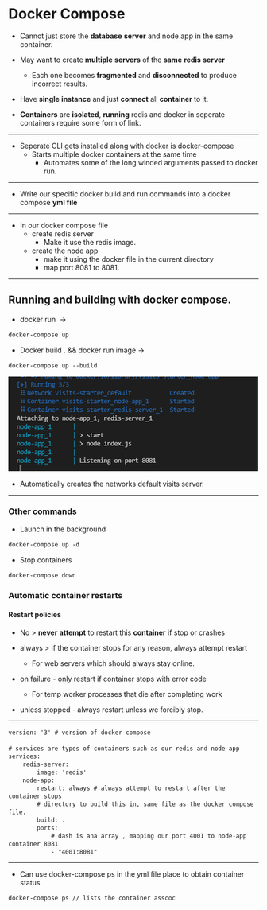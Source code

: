 # Docker Compose

- Cannot just store the **database** **server** and node app in the same container.

- May want to create **multiple** **servers** of the **same** **redis** **server**
  - Each one becomes **fragmented** and **disconnected** to produce incorrect results.
- Have **single** **instance** and just **connect** all **container** to it.
- **Containers** are **isolated**, **running** redis and docker in seperate containers require some form of link.

---

- Seperate CLI gets installed along with docker is docker-compose
  - Starts multiple docker containers at the same time
    - Automates some of the long winded arguments passed to docker run.

---

- Write our specific docker build and run commands into a docker compose **yml file**

---

- In our docker compose file
  - create redis server
    - Make it use the redis image.
  - create the node app
    - make it using the docker file in the current directory
    - map port 8081 to 8081.

---

## Running and building with docker compose.

- docker run <image> $\to$ 

```dockerfile
docker-compose up
```

- Docker build . && docker run image $\to$

```dockerfile
docker-compose up --build
```

![image](https://github.com/sbalfe/all-notes/blob/master/images/image-20210729150034114.png)

- Automatically creates the networks default visits server.

---

### Other commands

- Launch in the background

```dockerfile
docker-compose up -d
```

- Stop containers

```dockerfile
docker-compose down
```

### Automatic container restarts

#### Restart policies

- No > **never** **attempt** to restart this **container** if stop or crashes

- always > if the container stops for any reason, always attempt restart
  - For web servers which should always stay online.
- on failure - only restart if container stops with error code
  - For temp worker processes that die after completing work
- unless stopped - always restart unless we forcibly stop.

---

```docker
version: '3' # version of docker compose

# services are types of containers such as our redis and node app 
services:
    redis-server:
        image: 'redis'
    node-app:
        restart: always # always attempt to restart after the container stops
        # directory to build this in, same file as the docker compose file.
        build: .
        ports:
            # dash is ana array , mapping our port 4001 to node-app container 8081
            - "4001:8081"

```

---

- Can use docker-compose ps in the yml file place to obtain container status

```docker
docker-compose ps // lists the container asscoc
```

